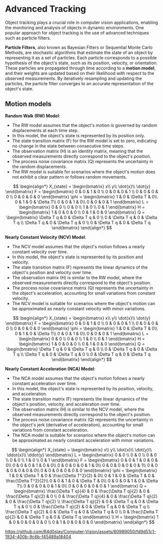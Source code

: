 # Advanced Tracking

Object tracking plays a crucial role in computer vision applications, enabling the monitoring and analysis of objects in dynamic environments. 
One popular approach for object tracking is the use of advanced techniques such as particle filters.

<b>Particle Filters</b>, also known as Bayesian Filters or Sequential Monte Carlo Methods, are stochastic algorithms that estimate the state of an object by representing it as a set of particles. 
Each particle corresponds to a possible hypothesis of the object's state, such as its position, velocity, or orientation. 
These particles are propagated through time according to a <b>motion model</b>, and their weights are updated based on their likelihood with respect to the observed measurements. 
By iteratively resampling and updating the particles, the particle filter converges to an accurate representation of the object's state.

## Motion models
<b>Random Walk (RW) Model</b>:
- The RW model assumes that the object's motion is governed by random displacements at each time step.
- In this model, the object's state is represented by its position only.
- The state transition matrix (F) for the RW model is set to zero, indicating no change in the state between consecutive time steps.
- The observation matrix (H) is an identity matrix, meaning that the observed measurements directly correspond to the object's position.
- The process noise covariance matrix (Q) represents the uncertainty in the random displacements.
- The RW model is suitable for scenarios where the object's motion does not exhibit a clear pattern or follows random movements.

$$
\begin{align*}
X_{state} = \begin{bmatrix}
    x\\
    y\\
    \dot{x}\\
    \dot{y}
\end{bmatrix}
F = \begin{bmatrix}
    0 & 0 & 1 & 0 \\
    0 & 0 & 0 & 1 \\
    0 & 0 & 0 & 0 \\
    0 & 0 & 0 & 0
\end{bmatrix}
\phi = \begin{bmatrix}
    1 & 0 & \Delta T & 0\\
    0 & 1 & 0 & \Delta T\\
    0 & 0 & 1 & 0\\
    0 & 0 & 0 & 1
\end{bmatrix}
L = \begin{bmatrix}
    0 & 0 \\
    0 & 0 \\
    1 & 0 \\
    0 & 1
\end{bmatrix}
H = \begin{bmatrix}
    1 & 0 & 0 & 0 \\
    0 & 1 & 0 & 0
\end{bmatrix}
Q = \begin{bmatrix}
    \Delta T q & 0 & \Delta T q & 0 \\
    0 & \Delta T q & 0 & \Delta T q \\
    \Delta T q & 0 & \Delta T q & 0 \\
    0 & \Delta T q & 0 & \Delta T q
\end{bmatrix}
\end{align*}
$$


<b>Nearly Constant Velocity (NCV) Model</b>:
- The NCV model assumes that the object's motion follows a nearly constant velocity over time.
- In this model, the object's state is represented by its position and velocity.
- The state transition matrix (F) represents the linear dynamics of the object's position and velocity over time.
- The observation matrix (H) is similar to the RW model, where the observed measurements directly correspond to the object's position.
- The process noise covariance matrix (Q) represents the uncertainty in the object's acceleration, accounting for small variations from constant velocity.
- The NCV model is suitable for scenarios where the object's motion can be approximated as nearly constant velocity with minor variations.

$$
\begin{align*}
X_{state} = \begin{bmatrix}
    x\\
    y\\
    \dot{x}\\
    \dot{y}
\end{bmatrix}
F = \begin{bmatrix}
    0 & 0 & 1 & 0 \\
    0 & 0 & 0 & 1 \\
    0 & 0 & 0 & 0 \\
    0 & 0 & 0 & 0
\end{bmatrix}
\phi = \begin{bmatrix}
    1 & 0 & \Delta T & 0\\
    0 & 1 & 0 & \Delta T\\
    0 & 0 & 1 & 0\\
    0 & 0 & 0 & 1
\end{bmatrix}
L = \begin{bmatrix}
    0 & 0 \\
    0 & 0 \\
    1 & 0 \\
    0 & 1
\end{bmatrix}
H = \begin{bmatrix}
    1 & 0 & 0 & 0 \\
    0 & 1 & 0 & 0
\end{bmatrix}
Q = \begin{bmatrix}
    \Delta T q & 0 & \Delta T q & 0 \\
    0 & \Delta T q & 0 & \Delta T q \\
    \Delta T q & 0 & \Delta T q & 0 \\
    0 & \Delta T q & 0 & \Delta T q
\end{bmatrix}
\end{align*}
$$
  
<b>Nearly Constant Acceleration (NCA) Model</b>:
- The NCA model assumes that the object's motion follows a nearly constant acceleration over time.
- In this model, the object's state is represented by its position, velocity, and acceleration.
- The state transition matrix (F) represents the linear dynamics of the object's position, velocity, and acceleration over time.
- The observation matrix (H) is similar to the NCV model, where the observed measurements directly correspond to the object's position.
- The process noise covariance matrix (Q) represents the uncertainty in the object's jerk (derivative of acceleration), accounting for small variations from constant acceleration.
- The NCA model is suitable for scenarios where the object's motion can be approximated as nearly constant acceleration with minor variations.

$$
\begin{align*}
X_{state} = \begin{bmatrix}
    x\\
    y\\
    \dot{x}\\
    \dot{y}\\
    \ddot{x}\\
    \ddot{y}
\end{bmatrix}
L = \begin{bmatrix}
    0 & 0 \\
    0 & 0 \\
    0 & 0 \\
    0 & 0 \\
    1 & 0 \\
    0 & 1
\end{bmatrix}
F = \begin{bmatrix}
    0 & 0 & 1 & 0 & 0 & 0\\
    0 & 0 & 0 & 1 & 0 & 0\\
    0 & 0 & 0 & 0 & 1 & 0\\
    0 & 0 & 0 & 0 & 0 & 1\\
    0 & 0 & 0 & 0 & 0 & 0\\
    0 & 0 & 0 & 0 & 0 & 0
\end{bmatrix}
\phi = \begin{bmatrix}
    1 & 0 & \Delta T & 0 & \frac{\Delta T^2}{2} & 0\\
    0 & 1 & 0 & \Delta T & 0 & \frac{\Delta T^2}{2}\\
    0 & 0 & 1 & 0 & \Delta T & 0\\
    0 & 0 & 0 & 1 & 0 & \Delta T\\
    0 & 0 & 0 & 0 & 1 & 0\\
    0 & 0 & 0 & 0 & 0 & 1
\end{bmatrix}
Q = \begin{bmatrix}
    \frac{\Delta T q}{4} & 0 & \frac{\Delta T q}{2} & 0 & \frac{\Delta T q}{2} & 0 \\
    0 & \frac{\Delta T q}{4} & 0 & \frac{\Delta T q}{2} & 0 & \frac{\Delta T q}{2} \\
    \frac{\Delta T q}{2} & 0 & \Delta T q & 0 & \Delta T q & 0 \\
    0 & \frac{\Delta T q}{2} & 0 & \Delta T q & 0 & \Delta T q \\
    \frac{\Delta T q}{2} & 0 & \Delta T q & 0 & \Delta T q & 0 \\
    0 & \frac{\Delta T q}{2} & 0 & \Delta T q & 0 & \Delta T q
\end{bmatrix}
\\
H = \begin{bmatrix}
    1 & 0 & 0 & 0 & 0 & 0 \\
    0 & 1 & 0 & 0 & 0 & 0
\end{bmatrix}
\end{align*}
$$

https://github.com/R4d0slav/Computer-Vision/assets/60989050/fd9d51c1-1934-400b-9c6b-f45489a18404

